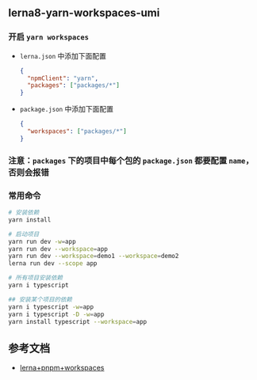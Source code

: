## lerna8-yarn-workspaces-umi

### 开启 `yarn workspaces`

- `lerna.json` 中添加下面配置

  ```json
  {
    "npmClient": "yarn",
    "packages": ["packages/*"]
  }
  ```

- `package.json` 中添加下面配置

  ```json
  {
    "workspaces": ["packages/*"]
  }
  ```

### 注意：`packages` 下的项目中每个包的 `package.json` 都要配置 `name`，否则会报错

### 常用命令

```bash
# 安装依赖
yarn install

# 启动项目
yarn run dev -w=app
yarn run dev --workspace=app
yarn run dev --workspace=demo1 --workspace=demo2
lerna run dev --scope app

# 所有项目安装依赖
yarn i typescript

## 安装某个项目的依赖
yarn i typescript -w=app
yarn i typescript -D -w=app
yarn install typescript --workspace=app
```

## 参考文档

- [lerna+pnpm+workspaces](https://www.lernajs.cn/docs/recipes/using-pnpm-with-lerna#getting-started)

```

```
